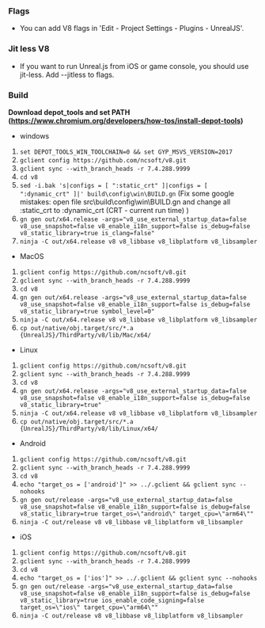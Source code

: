 ### Flags
 - You can add V8 flags in 'Edit - Project Settings - Plugins - UnrealJS'.

### Jit less V8
 - If you want to run Unreal.js from iOS or game console, you should use jit-less. Add --jitless to flags.

### Build 
 **Download depot_tools and set PATH (https://www.chromium.org/developers/how-tos/install-depot-tools)**
 
- windows
 1. `set DEPOT_TOOLS_WIN_TOOLCHAIN=0 && set GYP_MSVS_VERSION=2017`
 2. `gclient config https://github.com/ncsoft/v8.git`
 3. `gclient sync --with_branch_heads -r 7.4.288.9999`
 4. `cd v8`
 5. `sed -i.bak 's|configs = [ ":static_crt" ]|configs = [ ":dynamic_crt" ]|' build\config\win\BUILD.gn` (Fix some google mistakes: open file src\build\config\win\BUILD.gn and change all :static_crt to :dynamic_crt (CRT - current run time) )
 6. `gn gen out/x64.release -args="v8_use_external_startup_data=false v8_use_snapshot=false v8_enable_i18n_support=false is_debug=false v8_static_library=true is_clang=false"`
 7. `ninja -C out/x64.release v8 v8_libbase v8_libplatform v8_libsampler`

- MacOS
 1. `gclient config https://github.com/ncsoft/v8.git`
 2. `gclient sync --with_branch_heads -r 7.4.288.9999`
 3. `cd v8`
 4. `gn gen out/x64.release -args="v8_use_external_startup_data=false v8_use_snapshot=false v8_enable_i18n_support=false is_debug=false v8_static_library=true symbol_level=0"` 
 5. `ninja -C out/x64.release v8 v8_libbase v8_libplatform v8_libsampler`
 6. `cp out/native/obj.target/src/*.a {UnrealJS}/ThirdParty/v8/lib/Mac/x64/`

- Linux
 1. `gclient config https://github.com/ncsoft/v8.git`
 2. `gclient sync --with_branch_heads -r 7.4.288.9999`
 3. `cd v8`
 4. `gn gen out/x64.release -args="v8_use_external_startup_data=false v8_use_snapshot=false v8_enable_i18n_support=false is_debug=false v8_static_library=true"` 
 5. `ninja -C out/x64.release v8 v8_libbase v8_libplatform v8_libsampler`
 6. `cp out/native/obj.target/src/*.a {UnrealJS}/ThirdParty/v8/lib/Linux/x64/`
 
- Android
 1. `gclient config https://github.com/ncsoft/v8.git`
 2. `gclient sync --with_branch_heads -r 7.4.288.9999`
 3. `cd v8`
 4. `echo "target_os = ['android']" >> ../.gclient && gclient sync --nohooks`
 5. `gn gen out/release -args="v8_use_external_startup_data=false v8_use_snapshot=false v8_enable_i18n_support=false is_debug=false v8_static_library=true target_os=\"android\" target_cpu=\"arm64\""`
 6. `ninja -C out/release v8 v8_libbase v8_libplatform v8_libsampler`

- iOS
 1. `gclient config https://github.com/ncsoft/v8.git`
 2. `gclient sync --with_branch_heads -r 7.4.288.9999`
 3. `cd v8`
 4. `echo "target_os = ['ios']" >> ../.gclient && gclient sync --nohooks`
 5. `gn gen out/release -args="v8_use_external_startup_data=false v8_use_snapshot=false v8_enable_i18n_support=false is_debug=false v8_static_library=true ios_enable_code_signing=false target_os=\"ios\" target_cpu=\"arm64\""`
 6. `ninja -C out/release v8 v8_libbase v8_libplatform v8_libsampler`